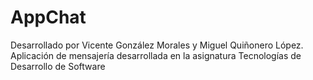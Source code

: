 # AppChat
Desarrollado por Vicente González Morales y Miguel Quiñonero López.
Aplicación de mensajería desarrollada en la asignatura Tecnologías de Desarrollo de Software
